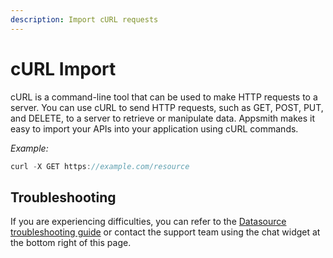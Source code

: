 ```yaml
---
description: Import cURL requests
---
```



# cURL Import

cURL is a command-line tool that can be used to make HTTP requests to a server. You can use cURL to send HTTP requests, such as GET, POST, PUT, and DELETE, to a server to retrieve or manipulate data. Appsmith makes it easy to import your APIs into your application using cURL commands.

*Example:*

```js
curl -X GET https://example.com/resource
```

<ZoomImage
  src="/img/import_curl.gif" 
  alt="Import cURL requests"
  caption="Import cURL requests"
/>

## Troubleshooting

If you are experiencing difficulties, you can refer to the [Datasource troubleshooting guide](https://docs.appsmith.com/help-and-support/troubleshooting-guide/action-errors/datasource-errors) or contact the support team using the chat widget at the bottom right of this page.